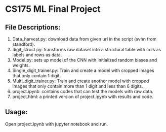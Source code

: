 
# CS175 ML Final Project

## File Descriptions:

1. Data_harvest.py: download data from given url in the script (svhn from standford).
2. digit_struct.py: transforms raw dataset into a structural table with cols as labels and rows as data.
3. Model.py: sets up model of the CNN with initialized random biases and weights.
4. Single_digit_trainer.py: Train and create a model with cropped images that only contain 1 digit.
5. Multi_digit_trainer.py: Train and create another model with cropped images that only contain more than 1 digit and less than 6 digits.
6. project.ipynb: contains codes that can test the models with raw data.
7. project.html: a printed version of project.ipynb with results and code.

## Usage:

Open project.ipynb with jupyter notebook and run.


